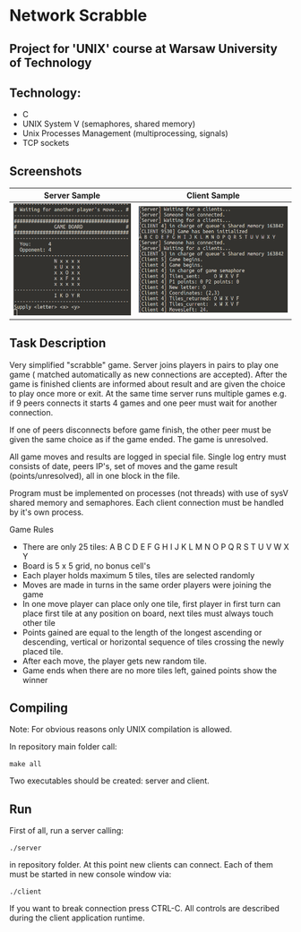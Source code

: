 # Network Scrabble
## Project for 'UNIX' course at Warsaw University of Technology

## Technology:
- C
- UNIX System V (semaphores, shared memory)
- Unix Processes Management (multiprocessing, signals)
- TCP sockets

## Screenshots

Server Sample           |  Client Sample
:-------------------------:|:-------------------------:
![alt tag](https://raw.githubusercontent.com/dybiszb/NetworkScrabble/master/img/client_scr.png)  |  ![alt tag](https://raw.githubusercontent.com/dybiszb/NetworkScrabble/master/img/server_scr.png)

## Task Description
Very simplified "scrabble" game. Server joins players in pairs to play one game ( matched automatically as new connections are accepted). After the game is finished clients are informed about result and are given the choice to play once more or exit. At the same time server runs multiple games e.g. if 9 peers connects it starts 4 games and one peer must wait for another connection.

If one of peers disconnects before game finish, the other peer must be given the same choice as if the game ended. The game is unresolved.

All game moves and results are logged in special file. Single log entry must consists of date, peers IP's, set of moves and the game result (points/unresolved), all in one block in the file.

Program must be implemented on processes (not threads) with use of sysV shared memory and semaphores. Each client connection must be handled by it's own process.

Game Rules

- There are only 25 tiles: A B C D E F G H I J K L M N O P Q R S T U V W X Y
- Board is 5 x 5 grid, no bonus cell's
- Each player holds maximum 5 tiles, tiles are selected randomly
- Moves are made in turns in the same order players were joining the game
- In one move player can place only one tile, first player in first turn can place first tile at any position on board, next tiles must always touch other tile
- Points gained are equal to the length of the longest ascending or descending, vertical or horizontal sequence of tiles crossing the newly placed tile.
- After each move, the player gets new random tile.
- Game ends when there are no more tiles left, gained points show the winner

## Compiling<a name="compile"></a>
Note: For obvious reasons only UNIX compilation is allowed.

In repository main folder call:

```
make all
```

Two executables should be created: server and client.

## Run<a name="run"></a>

First of all, run a server calling:
```
./server
```
in repository folder. At this point new clients can connect. Each of them
must be started in new console window via:
```
./client
```
If you want to break connection press CTRL-C. All controls are described
during the client application runtime.